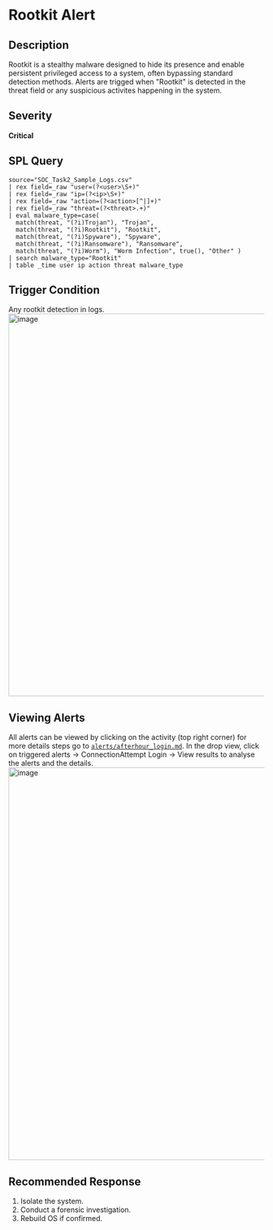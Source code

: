 # Rootkit Alert

## Description
Rootkit is a stealthy malware designed to hide its presence and enable persistent privileged access to a system, often bypassing standard detection methods. Alerts are trigged when "Rootkit" is detected in the threat field or any suspicious activites happening in the system.

## Severity
**Critical**

## SPL Query
```spl
source="SOC_Task2_Sample_Logs.csv"
| rex field=_raw "user=(?<user>\S+)"
| rex field=_raw "ip=(?<ip>\S+)"
| rex field=_raw "action=(?<action>[^|]+)"
| rex field=_raw "threat=(?<threat>.+)"
| eval malware_type=case(
  match(threat, "(?i)Trojan"), "Trojan",
  match(threat, "(?i)Rootkit"), "Rootkit",
  match(threat, "(?i)Spyware"), "Spyware",
  match(threat, "(?i)Ransomware"), "Ransomware",
  match(threat, "(?i)Worm"), "Worm Infection", true(), "Other" )
| search malware_type="Rootkit"
| table _time user ip action threat malware_type
```

## Trigger Condition
Any rootkit detection in logs.
<img width="996" height="753" alt="image" src="https://github.com/user-attachments/assets/7b9fcb32-3e45-45cc-9407-24d2d689ee18" />


## Viewing Alerts
All alerts can be viewed by clicking on the activity (top right corner) for more details steps go to [`alerts/afterhour_login.md`](alerts/afterhour_login.md). In the drop view, click on triggered alerts -> ConnectionAttempt Login -> View results to analyse the alerts and the details.
<img width="1893" height="773" alt="image" src="https://github.com/user-attachments/assets/d5cdc7fa-1904-4616-b061-445b5503a419" />


## Recommended Response
1. Isolate the system.
2. Conduct a forensic investigation.
3. Rebuild OS if confirmed.
